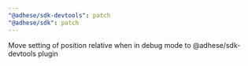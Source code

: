 ```yaml
---
"@adhese/sdk-devtools": patch
"@adhese/sdk": patch
---
```


Move setting of position relative when in debug mode to @adhese/sdk-devtools plugin
